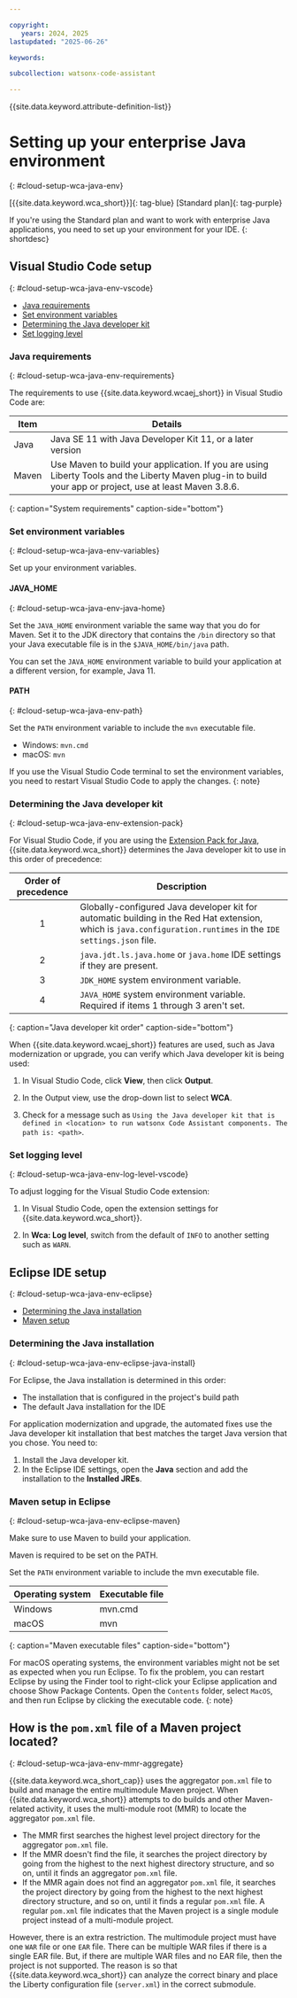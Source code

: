 ```yaml
---

copyright:
   years: 2024, 2025
lastupdated: "2025-06-26"

keywords:

subcollection: watsonx-code-assistant

---
```


{{site.data.keyword.attribute-definition-list}}

# Setting up your enterprise Java environment
{: #cloud-setup-wca-java-env}

[{{site.data.keyword.wca_short}}]{: tag-blue} [Standard plan]{: tag-purple} 

If you're using the Standard plan and want to work with enterprise Java applications, you need to set up your environment for your IDE.
{: shortdesc}

## Visual Studio Code setup
{: #cloud-setup-wca-java-env-vscode}

- [Java requirements](#cloud-setup-wca-java-env-requirements)
- [Set environment variables](#cloud-setup-wca-java-env-variables)
- [Determining the Java developer kit](#cloud-setup-wca-java-env-extension-pack)
- [Set logging level](#cloud-setup-wca-java-env-log-level-vscode)

### Java requirements
{: #cloud-setup-wca-java-env-requirements}

The requirements to use {{site.data.keyword.wcaej_short}} in Visual Studio Code are:

| Item | Details |
| --- | --- |
| Java | Java SE 11 with Java Developer Kit 11, or a later version |
| Maven | Use Maven to build your application. If you are using Liberty Tools and the Liberty Maven plug-in to build your app or project, use at least Maven 3.8.6. |
{: caption="System requirements" caption-side="bottom"}

### Set environment variables
{: #cloud-setup-wca-java-env-variables}

Set up your environment variables.

#### JAVA_HOME
{: #cloud-setup-wca-java-env-java-home}

Set the `JAVA_HOME` environment variable the same way that you do for Maven. Set it to the JDK directory that contains the `/bin` directory so that your Java executable file is in the `$JAVA_HOME/bin/java` path.

You can set the `JAVA_HOME` environment variable to build your application at a different version, for example, Java 11.

#### PATH
{: #cloud-setup-wca-java-env-path}

Set the `PATH` environment variable to include the `mvn` executable file.
- Windows: `mvn.cmd`
- macOS: `mvn`

If you use the Visual Studio Code terminal to set the environment variables, you need to restart Visual Studio Code to apply the changes.
{: note}

### Determining the Java developer kit
{: #cloud-setup-wca-java-env-extension-pack}

For Visual Studio Code, if you are using the [Extension Pack for Java](https://marketplace.visualstudio.com/items?itemName=vscjava.vscode-java-pack), {{site.data.keyword.wca_short}} determines the Java developer kit to use in this order of precedence:

| Order of precedence | Description |
| :---: | --- |
| 1 | Globally-configured Java developer kit for automatic building in the Red Hat extension, which is `java.configuration.runtimes` in the `IDE settings.json` file. |
| 2 | `java.jdt.ls.java.home` or `java.home` IDE settings if they are present. |
| 3 | `JDK_HOME` system environment variable. |
| 4 | `JAVA_HOME` system environment variable. Required if items 1 through 3 aren't set. |
{: caption="Java developer kit order" caption-side="bottom"}

When {{site.data.keyword.wcaej_short}} features are used, such as Java modernization or upgrade, you can verify which Java developer kit is being used:

1. In Visual Studio Code, click **View**, then click **Output**.

1. In the Output view, use the drop-down list to select **WCA**.

1. Check for a message such as `Using the Java developer kit that is defined in <location> to run watsonx Code Assistant components. The path is: <path>`.



### Set logging level
{: #cloud-setup-wca-java-env-log-level-vscode}

To adjust logging for the Visual Studio Code extension:

1. In Visual Studio Code, open the extension settings for {{site.data.keyword.wca_short}}.

1. In **Wca: Log level**, switch from the default of `INFO` to another setting such as `WARN`.

## Eclipse IDE setup
{: #cloud-setup-wca-java-env-eclipse}

- [Determining the Java installation](#cloud-setup-wca-java-env-eclipse-java-install)
- [Maven setup](#cloud-setup-wca-java-env-eclipse-maven)

### Determining the Java installation
{: #cloud-setup-wca-java-env-eclipse-java-install}

For Eclipse, the Java installation is determined in this order:
- The installation that is configured in the project's build path
- The default Java installation for the IDE

For application modernization and upgrade, the automated fixes use the Java developer kit installation that best matches the target Java version that you chose. You need to:
1. Install the Java developer kit.
1. In the Eclipse IDE settings, open the **Java** section and add the installation to the **Installed JREs**.

### Maven setup in Eclipse
{: #cloud-setup-wca-java-env-eclipse-maven}

Make sure to use Maven to build your application.

Maven is required to be set on the PATH. 

Set the `PATH` environment variable to include the mvn executable file.

| Operating system | Executable file |
| --- | --- |
| Windows | mvn.cmd |
| macOS | mvn |
{: caption="Maven executable files" caption-side="bottom"}

For macOS operating systems, the environment variables might not be set as expected when you run Eclipse. To fix the problem, you can restart Eclipse by using the Finder tool to right-click your Eclipse application and choose Show Package Contents. Open the `Contents` folder, select `MacOS`, and then run Eclipse by clicking the executable code.
{: note}

## How is the `pom.xml` file of a Maven project located?
{: #cloud-setup-wca-java-env-mmr-aggregate}

{{site.data.keyword.wca_short_cap}} uses the aggregator `pom.xml` file to build and manage the entire multimodule Maven project. When {{site.data.keyword.wca_short}} attempts to do builds and other Maven-related activity, it uses the multi-module root (MMR) to locate the aggregator `pom.xml` file. 
- The MMR first searches the highest level project directory for the aggregator `pom.xml` file. 
- If the MMR doesn't find the file, it searches the project directory by going from the highest to the next highest directory structure, and so on, until it finds an aggregator `pom.xml` file. 
- If the MMR again does not find an aggregator `pom.xml` file, it searches the project directory by going from the highest to the next highest directory structure, and so on, until it finds a regular `pom.xml` file. A regular `pom.xml` file indicates that the Maven project is a single module project instead of a multi-module project. 

However, there is an extra restriction. The multimodule project must have one `WAR` file or one `EAR` file. There can be multiple WAR files if there is a single EAR file. But, if there are multiple WAR files and no EAR file, then the project is not supported. The reason is so that {{site.data.keyword.wca_short}} can analyze the correct binary and place the Liberty configuration file (`server.xml`) in the correct submodule.
